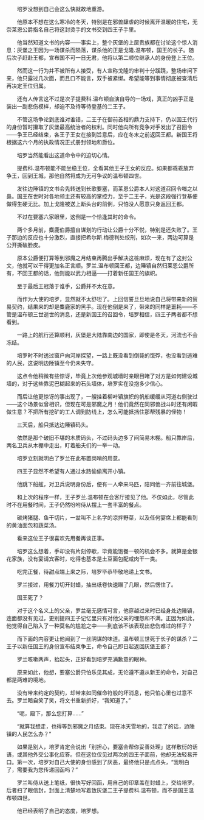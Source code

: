 　　培罗没想到自己会这么快就故地重游。

　　他原本不想在这么寒冷的冬天，特别是在邪兽肆虐的时候离开温暖的住宅，无奈莱恩公爵指名自己将这封烫手的文书交到四王子手里。

　　他当然知道文书的内容——事实上，整个灰堡的上层贵族都在讨论这个惊人消息：灰堡之王因为一场谋杀而陨落，谋杀他的正是戈隆.温布顿，国王的长子。随后次子赶赴王都，宣布国不可一日无君，他将以第二顺位继承人的身份登上王位。

　　然而这一行为并不被所有人接受，有人宣称戈隆的审判十分蹊跷，整场审问下来，他只露过几次面，而且口不能言，双手被紧绑。希望能等到事情彻底被查清后再决定王位归属。

　　还有人传言这不过是次子提费科.温布顿自演自导的一场戏，真正的凶手正是装出一副悲伤模样，却迫不及待等待登基的二王子。

　　不管这场争论到底谁对谁错，二王子在御前首相的鼎力支持下，仍以国王代行的身份暂时攥取了灰堡最高统治者的权利。同时他向所有竞争对手发出了召回令——争王已经结束，各王子王女在接到旨意后，应在冬末之前返回王都。新国王将根据这六个月的执政情况正式册封领地和爵位。

　　培罗当然能看出这道命令中的迫切心情。

　　提费科.温布顿能不能坐稳王位，全看其他王子王女的反应。如果都乖乖放弃争王，回到王城，那他自然将成为无可争议的温布顿四世。

　　发往边陲镇的文书会先转送到长歌要塞，而莱恩公爵本人对这道召回令嗤之以鼻。国王在世时对各地领主还有较高的掌控力，至于二王子，光是这段强行登基便做得生硬无比。加上戈隆被送上断头台的前例，只怕没人愿意只身返回王都。

　　不过在要塞六家眼里，这倒是一个恰逢其时的命令。

　　两个多月前，麋鹿伯爵擅自谋划的行动让公爵十分不悦，特别是还失败了。王子那边的反应也十分激烈，直接把希尔斯.梅德判处绞刑，如次一来，两边可算是公开撕破脸皮。

　　原本公爵便打算等到邪魔之月结束再腾出手解决这桩麻烦，现在有了这封公文，他就可以干得更加名正言顺。罗兰.温布顿回王都，边陲镇自然归莱恩公爵所有，不回王都的话，他则能以武力相逼——打着新任国王的旗帜。

　　至于最后王冠落于谁手，公爵并不太在意。

　　而作为大使的培罗，显然就不太舒坦了。上回信誓旦旦地说自己将带来新的贸易契约，结果来的却是麋鹿家的黑手。现在他倒是来了，带来的同样是噩耗——不管是温布顿三世逝世的消息，还是新国王的召回令，培罗相信，四王子两者都不想看到。

　　一路上的航行还算顺利，灰堡是大陆靠南边的国家，即使是冬天，河流也不会冻结。

　　培罗时不时透过窗户向河岸探望，一路上既没看到倒毙的饿殍，也没看到逃难的人民，这说明边陲镇至今仍未失守。

　　这点令他稍微有些惊讶，毕竟上次他参观城墙时亲眼目睹了对方是如何建设城墙的，对于这些靠泥巴糊起来的石头墙体，培罗实在没抱多少信心。

　　而后让他更惊讶的事出现了，一艘挂着柳叶镇旗帜的帆船缓缓从河道右侧驶过——这个场景似曾相识，但现在可是邪魔之月！他们竟然在同邪兽战斗时还有闲暇做生意？不把所有挖矿的工人调到防线上，怎么可能抵挡住那帮残暴的怪物！

　　三天后，船只抵达边陲镇码头。

　　依然是那个破旧不堪的木质码头，不过码头边多了间简易木棚。船只靠岸后，两名卫兵从木棚中走出，盯着船夫们的一举一动。

　　培罗立刻就明白了罗兰在此布置岗哨的用意。

　　四王子显然不希望有人通过水路偷偷离开小镇。

　　他跳下船舷，对卫兵说明身份后，便有一人牵来马匹，陪同他一齐前往城堡。

　　和上次的程序一样，王子罗兰.温布顿在会客厅接见了他。不仅如此，尽管此时不在用餐时间，王子仍然吩咐侍从摆上一套丰富的餐点。

　　碳烤猪腿、鱼干切片，一盆叫不上名字的凉拌野菜，以及任何宴席上都能看到的黄油面包和蔬菜汤。

　　看来这位王子很喜欢先用餐再谈正事。

　　培罗这么想着，手却没有片刻停歇，毕竟能饱餐一顿的机会不多。就算是金银花家族，没有宴请宾客时，吃得也基本是土豆面包配咸肉干一类。

　　吃完正餐，待甜点端上来之际，培罗毕恭毕敬地递上文书。

　　罗兰接过，用餐刀切开封蜡，抽出纸卷快速瞄了几眼，然后愣住了。

　　国王死了？

　　对于这个名义上的父亲，罗兰毫无感情可言，他穿越过来时已经身处边陲镇，连面都没有见过，更别提四王子记忆里只有对他父亲的埋怨和不满。正因为如此，他觉得自己陷入了一种莫名的尴尬之中——到底该不该表现出悲伤难过的样子？

　　而下面的内容更让他闻到了一丝阴谋的味道。温布顿三世死于长子的谋杀？二王子以新任国王的身份宣布结束争王，命令自己即日起返回灰堡王都？

　　罗兰咳嗽两声，抬起头，正好看到培罗充满歉意的眼神。

　　原来如此，他想，要塞公爵只怕乐见其成，无论遵不遵从新王的命令，对自己都是两难的境地。

　　没有带来约定的契约，却带来如同催命符般的坏消息，他只怕心里也过意不去。罗兰暗自笑了笑，将文书重新折好，“我知道了。”

　　“呃，殿下，那么您打算……”

　　“就算我想走，也得等到邪魔之月结束。现在冰天雪地的，我走了的话，边陲镇的人民怎么办？”

　　如果是别人，培罗肯定会说出「别担心，要塞会帮你妥善处理」这样敷衍的话语，或其他外交公事化应答。但在这位仅见过两次的四王子面前，他却无法轻易开口。第一次，培罗对自己大使的身份感到了厌恶，最终他只是点点头，“我明白了，需要我为您传递回函吗？”

　　罗兰叫侍从送上笔纸，很快写好回函，用自己的印章盖在封蜡上，交给培罗。后者扫了眼信封，封面上清楚地写着致灰堡二王子提费科.温布顿，而不是国王温布顿四世。

　　他已经表明了自己的态度，培罗想。
